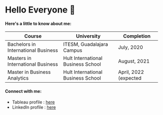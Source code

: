 # Hello Everyone 👋
#### Here's a little to know about me:

| Course                               | University                             | Completion
| -------------------------------------|----------------------------------------| ----------------------------| 
| Bachelors in International Business  | ITESM, Guadalajara Campus              | July, 2020                  | 
| Masters in International Business    | Hult International Business School     | August, 2021                | 
| Master in Business Analytics         | Hult International Business School     | April, 2022 (expected       |

#### Connect with me:
- Tableau profile  : [here](https://public.tableau.com/app/profile/renata.p.rez.retes#!/?newProfile=&activeTab=0)
- LinkedIn profile : [here](https://www.linkedin.com/in/renataperezretes/)
